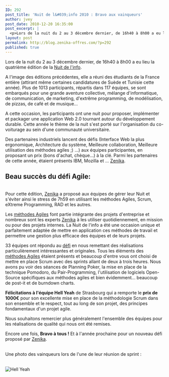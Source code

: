 ```yaml
---
ID: 292
post_title: 'Nuit de l&#039;info 2010 : Bravo aux vainqueurs'
author: jvey
post_date: 2010-12-20 16:35:00
post_excerpt: |
  <p>Lors de la nuit du 2 au 3 décembre dernier, de 16h40 à 8h00 a eu lieu la quatrième édition de la <a href="http://www.nuitdelinfo.com">Nuit de l'info</a>.</p> <p>A l'image des éditions précédentes, elle a réuni des étudiants de la France entière (attirant même certaines candidatures de Suède et Tunisie cette année). Plus de 1013 participants, répartis dans 117 équipes, se sont embarqués pour une grande aventure collective, mélange d'informatique, de communication, de marketing, d'extrême programming, de modélisation, de pizzas, de café et de musique…</p> <p>A cette occasion, les participants ont une nuit pour proposer, implémenter et packager une application Web 2.0 tournant autour du développement durable. Cette année le thème de la nuit s'est porté sur l'organisation du co-voiturage au sein d'une communauté universitaire.</p> <p>Des partenaires industriels lancent des défis (Interface Web la plus ergonomique, Architecture du système, Meilleure collaboration, Meilleure utilisation des méthodes agiles ;) …) aux équipes participantes, en proposant un prix (bons d'achat, chèque…) à la clé. Parmi les partenaires de cette année, étaient présents IBM, Mozilla et ... <a href="http://www.zenika.com/?fg=50007">Zenika</a>.</p>
layout: post
permalink: http://blog.zenika-offres.com/?p=292
published: true
---
```

<p>Lors de la nuit du 2 au 3 décembre dernier, de 16h40 à 8h00 a eu lieu la quatrième édition de la <a href="http://www.nuitdelinfo.com">Nuit de l'info</a>.</p> <p>A l'image des éditions précédentes, elle a réuni des étudiants de la France entière (attirant même certaines candidatures de Suède et Tunisie cette année). Plus de 1013 participants, répartis dans 117 équipes, se sont embarqués pour une grande aventure collective, mélange d'informatique, de communication, de marketing, d'extrême programming, de modélisation, de pizzas, de café et de musique…</p> <p>A cette occasion, les participants ont une nuit pour proposer, implémenter et packager une application Web 2.0 tournant autour du développement durable. Cette année le thème de la nuit s'est porté sur l'organisation du co-voiturage au sein d'une communauté universitaire.</p> <p>Des partenaires industriels lancent des défis (Interface Web la plus ergonomique, Architecture du système, Meilleure collaboration, Meilleure utilisation des méthodes agiles ;) …) aux équipes participantes, en proposant un prix (bons d'achat, chèque…) à la clé. Parmi les partenaires de cette année, étaient présents IBM, Mozilla et ... <a href="http://www.zenika.com/?fg=50007">Zenika</a>.</p>
<!--more-->
<h2>Beau succès du défi Agile:</h2> <p><br />
Pour cette édition, <a href="http://www.zenika.com/?fg=50007">Zenika</a> a proposé aux équipes de gérer leur Nuit et s'éviter ainsi le stress de 7h59 en utilisant les méthodes Agiles, Scrum, eXtreme Programming, RAD et les autres.</p> <p>Les <a href="http://www.zenika.com/expertise-agile?fg=50007">méthodes Agiles</a> font partie intégrante des projets d'entreprise et nombreux sont les experts <a href="http://www.zenika.com/?fg=50007">Zenika</a> à les utiliser quotidiennement, en mission ou pour des projets internes. La Nuit de l'info a été une occasion unique et parfaitement adaptée de mettre en application ces méthodes de travail et permettre une gestion plus efficace des équipes et de leurs projets.</p> <p>33 équipes ont répondu au <a href="http://www.nuitdelinfo.com/defis:zenika">défi</a> en nous remettant des réalisations particulièrement intéressantes et originales. Tous les éléments des <a href="http://www.zenika.com/expertise-agile?fg=50007">méthodes Agiles</a> étaient présents et beaucoup d'entre vous ont choisi de mettre en place Scrum avec des sprints allant de deux à trois heures. Nous avons pu voir des séances de Planning Poker, la mise en place de la technique Pomodoro, du Pair-Programming, l'utilisation de logiciels Open-Source spécifiques aux méthodes agiles et bien évidemment... beaucoup de post-it et de burndown charts.</p> <p><strong>Félicitations à l'équipe Hell Yeah</strong> de Strasbourg qui a remporte le <strong>prix de 1000€</strong> pour son excellente mise en place de la méthodologie Scrum dans son ensemble et le respect, tout au long de son projet, des principes fondamentaux d'un projet agile.</p> <p>Nous souhaitons remercier plus généralement l'ensemble des équipes pour les réalisations de qualité qui nous ont été remises.</p> <p>Encore une fois, <strong>Bravo à tous !</strong> Et à l'année prochaine pour un nouveau défi proposé par <a href="http://www.zenika.com/?fg=50007">Zenika</a>.<br />
<br /></p> <p>Une photo des vainqueurs lors de l'une de leur réunion de sprint&nbsp;: <br />
<br /></p> <p><img src="/wp-content/uploads/2015/07/.HellYeah_s.jpg" alt="Hell Yeah" style="display:block; margin:0 auto;" title="Hell Yeah" /></p>